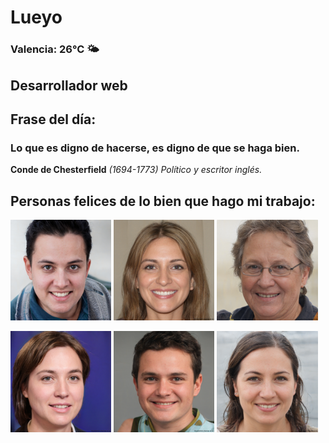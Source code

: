 # Lueyo
### Valencia:  26°C 🌤️
## Desarrollador web
## Frase del día:
<!-- START QUOTE -->
### Lo que es digno de hacerse, es digno de que se haga bien.
**Conde de  Chesterfield** *(1694-1773) Político y escritor inglés.*
<!-- END QUOTE -->






## Personas felices de lo bien que hago mi trabajo:

<p float="left">
  <img src="src/image_0.png" width="32%" />
  <img src="src/image_1.png" width="32%" /> 
  <img src="src/image_2.png" width="32%" />
</p>
<p float="left">
  <img src="src/image_3.png" width="32%" />
  <img src="src/image_4.png" width="32%" /> 
  <img src="src/image_5.png" width="32%" />
</p>

